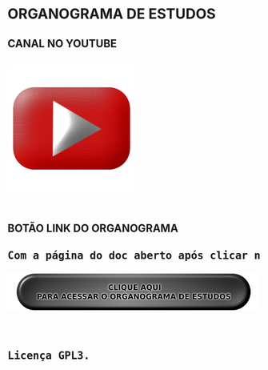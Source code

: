 # ORGANOGRAMA DE ESTUDOS

<h2>CANAL NO YOUTUBE<h2>
<a href="youtube.com/channel/UCqeV9QjYoUxOLD6p3QwxpnA/videos" target="_blank"><img src="https://raw.githubusercontent.com/GamerCleanVic/OrganogramaDeEstudos/gh-pages/Imagens/YTbutao.png"></a><br clear="all"/><br clear="all"/>

<h2>BOTÃO LINK DO ORGANOGRAMA<h2>
<pre align="justify" height="30">
Com a página do doc aberto após clicar no botão abaixo segure CRTL e clique no nome hyperlink desejado para abrir numa próxima guia no PC, e no dispositivo móvel segure sobre aquele e escolha abrir numa outra guia pois ainda não configurei _blank para abrir em outra guia.</pre>

<a href="https://gamercleanvic.github.io/OrganogramaDeEstudos/" target="_blank"><img src="https://raw.githubusercontent.com/GamerCleanVic/OrganogramaDeEstudos/gh-pages/Imagens/OEbot%C3%A3o.png"></a><br clear="all"/><br clear="all"/><br clear="all"/>

<pre align="justified">Licença GPL3.</pre>

